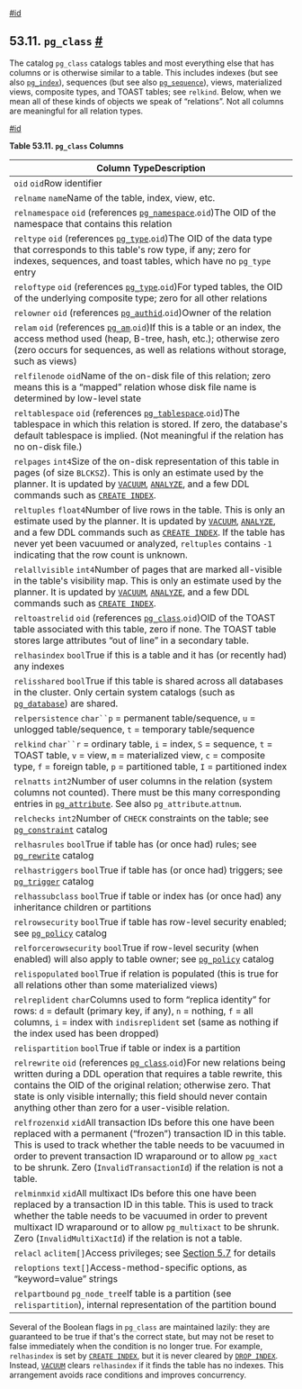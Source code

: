 [#id](#CATALOG-PG-CLASS)

## 53.11. `pg_class` [#](#CATALOG-PG-CLASS)

The catalog `pg_class` catalogs tables and most everything else that has columns or is otherwise similar to a table. This includes indexes (but see also [`pg_index`](catalog-pg-index)), sequences (but see also [`pg_sequence`](catalog-pg-sequence)), views, materialized views, composite types, and TOAST tables; see `relkind`. Below, when we mean all of these kinds of objects we speak of “relations”. Not all columns are meaningful for all relation types.

[#id](#id-1.10.4.13.4)

**Table 53.11. `pg_class` Columns**

| Column TypeDescription                                                                                                                                                                                                                                                                                                                                             |
| ------------------------------------------------------------------------------------------------------------------------------------------------------------------------------------------------------------------------------------------------------------------------------------------------------------------------------------------------------------------ |
| `oid` `oid`Row identifier                                                                                                                                                                                                                                                                                                                                          |
| `relname` `name`Name of the table, index, view, etc.                                                                                                                                                                                                                                                                                                               |
| `relnamespace` `oid` (references [`pg_namespace`](catalog-pg-namespace).`oid`)The OID of the namespace that contains this relation                                                                                                                                                                                                                                 |
| `reltype` `oid` (references [`pg_type`](catalog-pg-type).`oid`)The OID of the data type that corresponds to this table's row type, if any; zero for indexes, sequences, and toast tables, which have no `pg_type` entry                                                                                                                                            |
| `reloftype` `oid` (references [`pg_type`](catalog-pg-type).`oid`)For typed tables, the OID of the underlying composite type; zero for all other relations                                                                                                                                                                                                          |
| `relowner` `oid` (references [`pg_authid`](catalog-pg-authid).`oid`)Owner of the relation                                                                                                                                                                                                                                                                          |
| `relam` `oid` (references [`pg_am`](catalog-pg-am).`oid`)If this is a table or an index, the access method used (heap, B-tree, hash, etc.); otherwise zero (zero occurs for sequences, as well as relations without storage, such as views)                                                                                                                        |
| `relfilenode` `oid`Name of the on-disk file of this relation; zero means this is a “mapped” relation whose disk file name is determined by low-level state                                                                                                                                                                                                         |
| `reltablespace` `oid` (references [`pg_tablespace`](catalog-pg-tablespace).`oid`)The tablespace in which this relation is stored. If zero, the database's default tablespace is implied. (Not meaningful if the relation has no on-disk file.)                                                                                                                     |
| `relpages` `int4`Size of the on-disk representation of this table in pages (of size `BLCKSZ`). This is only an estimate used by the planner. It is updated by [`VACUUM`](sql-vacuum), [`ANALYZE`](sql-analyze), and a few DDL commands such as [`CREATE INDEX`](sql-createindex).                                                                                  |
| `reltuples` `float4`Number of live rows in the table. This is only an estimate used by the planner. It is updated by [`VACUUM`](sql-vacuum), [`ANALYZE`](sql-analyze), and a few DDL commands such as [`CREATE INDEX`](sql-createindex). If the table has never yet been vacuumed or analyzed, `reltuples` contains `-1` indicating that the row count is unknown. |
| `relallvisible` `int4`Number of pages that are marked all-visible in the table's visibility map. This is only an estimate used by the planner. It is updated by [`VACUUM`](sql-vacuum), [`ANALYZE`](sql-analyze), and a few DDL commands such as [`CREATE INDEX`](sql-createindex).                                                                                |
| `reltoastrelid` `oid` (references [`pg_class`](catalog-pg-class).`oid`)OID of the TOAST table associated with this table, zero if none. The TOAST table stores large attributes “out of line” in a secondary table.                                                                                                                                                |
| `relhasindex` `bool`True if this is a table and it has (or recently had) any indexes                                                                                                                                                                                                                                                                               |
| `relisshared` `bool`True if this table is shared across all databases in the cluster. Only certain system catalogs (such as [`pg_database`](catalog-pg-database)) are shared.                                                                                                                                                                                      |
| `relpersistence` `char``p` = permanent table/sequence, `u` = unlogged table/sequence, `t` = temporary table/sequence                                                                                                                                                                                                                                               |
| `relkind` `char``r` = ordinary table, `i` = index, `S` = sequence, `t` = TOAST table, `v` = view, `m` = materialized view, `c` = composite type, `f` = foreign table, `p` = partitioned table, `I` = partitioned index                                                                                                                                             |
| `relnatts` `int2`Number of user columns in the relation (system columns not counted). There must be this many corresponding entries in [`pg_attribute`](catalog-pg-attribute). See also `pg_attribute`.`attnum`.                                                                                                                                                   |
| `relchecks` `int2`Number of `CHECK` constraints on the table; see [`pg_constraint`](catalog-pg-constraint) catalog                                                                                                                                                                                                                                                 |
| `relhasrules` `bool`True if table has (or once had) rules; see [`pg_rewrite`](catalog-pg-rewrite) catalog                                                                                                                                                                                                                                                          |
| `relhastriggers` `bool`True if table has (or once had) triggers; see [`pg_trigger`](catalog-pg-trigger) catalog                                                                                                                                                                                                                                                    |
| `relhassubclass` `bool`True if table or index has (or once had) any inheritance children or partitions                                                                                                                                                                                                                                                             |
| `relrowsecurity` `bool`True if table has row-level security enabled; see [`pg_policy`](catalog-pg-policy) catalog                                                                                                                                                                                                                                                  |
| `relforcerowsecurity` `bool`True if row-level security (when enabled) will also apply to table owner; see [`pg_policy`](catalog-pg-policy) catalog                                                                                                                                                                                                                 |
| `relispopulated` `bool`True if relation is populated (this is true for all relations other than some materialized views)                                                                                                                                                                                                                                           |
| `relreplident` `char`Columns used to form “replica identity” for rows: `d` = default (primary key, if any), `n` = nothing, `f` = all columns, `i` = index with `indisreplident` set (same as nothing if the index used has been dropped)                                                                                                                           |
| `relispartition` `bool`True if table or index is a partition                                                                                                                                                                                                                                                                                                       |
| `relrewrite` `oid` (references [`pg_class`](catalog-pg-class).`oid`)For new relations being written during a DDL operation that requires a table rewrite, this contains the OID of the original relation; otherwise zero. That state is only visible internally; this field should never contain anything other than zero for a user-visible relation.             |
| `relfrozenxid` `xid`All transaction IDs before this one have been replaced with a permanent (“frozen”) transaction ID in this table. This is used to track whether the table needs to be vacuumed in order to prevent transaction ID wraparound or to allow `pg_xact` to be shrunk. Zero (`InvalidTransactionId`) if the relation is not a table.                  |
| `relminmxid` `xid`All multixact IDs before this one have been replaced by a transaction ID in this table. This is used to track whether the table needs to be vacuumed in order to prevent multixact ID wraparound or to allow `pg_multixact` to be shrunk. Zero (`InvalidMultiXactId`) if the relation is not a table.                                            |
| `relacl` `aclitem[]`Access privileges; see [Section 5.7](ddl-priv) for details                                                                                                                                                                                                                                                                                     |
| `reloptions` `text[]`Access-method-specific options, as “keyword=value” strings                                                                                                                                                                                                                                                                                    |
| `relpartbound` `pg_node_tree`If table is a partition (see `relispartition`), internal representation of the partition bound                                                                                                                                                                                                                                        |

Several of the Boolean flags in `pg_class` are maintained lazily: they are guaranteed to be true if that's the correct state, but may not be reset to false immediately when the condition is no longer true. For example, `relhasindex` is set by [`CREATE INDEX`](sql-createindex), but it is never cleared by [`DROP INDEX`](sql-dropindex). Instead, [`VACUUM`](sql-vacuum) clears `relhasindex` if it finds the table has no indexes. This arrangement avoids race conditions and improves concurrency.
